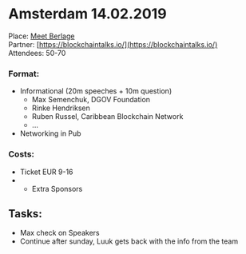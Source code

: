 # Amsterdam 14.02.2019

Place: [Meet Berlage](https://meetberlage.com/)  
Partner: [https://blockchaintalks.io/](https://blockchaintalks.io/)  
Attendees: 50-70 

### Format:

* Informational \(20m speeches + 10m question\)
  * Max Semenchuk, DGOV Foundation
  * Rinke Hendriksen
  * Ruben Russel, Caribbean Blockchain Network
  * ...
* Networking in Pub 

### Costs:

* Ticket EUR 9-16
* + Extra Sponsors

## Tasks:

* Max check on Speakers
* Continue after sunday, Luuk gets back with the info from the team

